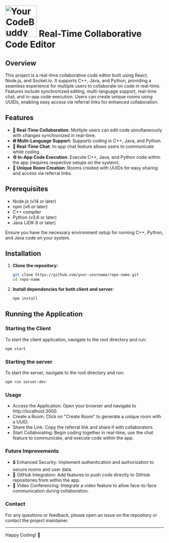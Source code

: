 # <img src="path/to/your/logo.png" alt="Your CodeBuddy Logo" width="100">  Real-Time Collaborative Code Editor

## Overview

This project is a real-time collaborative code editor built using React, Node.js, and Socket.io. It supports C++, Java, and Python, providing a seamless experience for multiple users to collaborate on code in real-time. Features include synchronized editing, multi-language support, real-time chat, and in-app code execution. Users can create unique rooms using UUIDs, enabling easy access via referral links for enhanced collaboration.

## Features

- **🚀 Real-Time Collaboration**: Multiple users can edit code simultaneously with changes synchronized in real-time.
- **🌐 Multi-Language Support**: Supports coding in C++, Java, and Python.
- **💬 Real-Time Chat**: In-app chat feature allows users to communicate while coding.
- **⚙️ In-App Code Execution**: Execute C++, Java, and Python code within the app (requires respective setups on the system).
- **🔗 Unique Room Creation**: Rooms created with UUIDs for easy sharing and access via referral links.

## Prerequisites

- Node.js (v14 or later)
- npm (v6 or later)
- C++ compiler
- Python (v3.6 or later)
- Java (JDK 8 or later)

Ensure you have the necessary environment setup for running C++, Python, and Java code on your system.


## Installation

1. **Clone the repository:**
    ```bash
    git clone https://github.com/your-username/repo-name.git
    cd repo-name
    ```

2. **Install dependencies for both client and server:**
    ```bash
    npm install
   
    ```

## Running the Application

### Starting the Client

To start the client application, navigate to the root directory and run:
```bash
npm start
```

### Starting the server

To start the server, navigate to the root directory and run:
```bash
npm run server:dev
```

### Usage

- Access the Application: Open your browser and navigate to http://localhost:3000.
- Create a Room: Click on "Create Room" to generate a unique room with a UUID.
- Share the Link: Copy the referral link and share it with collaborators.
- Start Collaborating: Begin coding together in real-time, use the chat feature to communicate, and execute code within the app.


### Future Improvements
- 🔒 Enhanced Security: Implement authentication and authorization to secure rooms and user data.
- 🌟 GitHub Integration: Add features to push code directly to GitHub repositories from within the app.
- 🎥 Video Conferencing: Integrate a video feature to allow face-to-face communication during collaboration.

### Contact
For any questions or feedback, please open an issue on the repository or contact the project maintainer.



---


Happy Coding! 🎉
